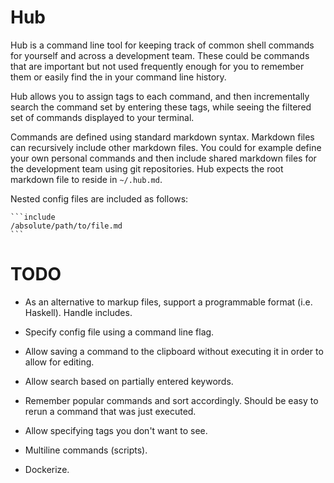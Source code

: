 # Hub

Hub is a command line tool for keeping track of common shell commands
for yourself and across a development team. These could be commands
that are important but not used frequently enough for you to remember
them or easily find the in your command line history.

Hub allows you to assign tags to each command, and then incrementally
search the command set by entering these tags, while seeing the
filtered set of commands displayed to your terminal.

Commands are defined using standard markdown syntax. Markdown files
can recursively include other markdown files. You could for example
define your own personal commands and then include shared markdown
files for the development team using git repositories. Hub expects
the root markdown file to reside in ```~/.hub.md```.

Nested config files are included as follows:

    ```include
    /absolute/path/to/file.md
    ```

# TODO

* As an alternative to markup files, support a programmable format
  (i.e. Haskell). Handle includes.

* Specify config file using a command line flag.

* Allow saving a command to the clipboard without executing it in
  order to allow for editing.

* Allow search based on partially entered keywords.

* Remember popular commands and sort accordingly. Should be easy to
  rerun a command that was just executed.

* Allow specifying tags you don't want to see.

* Multiline commands (scripts).

* Dockerize.
